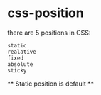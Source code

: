 # css-position

there are 5 positions in CSS:

```
static
realative
fixed
absolute
sticky
```

** Static position is default **
